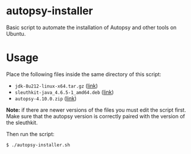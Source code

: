 # autopsy-installer
Basic script to automate the installation of Autopsy and other tools on Ubuntu.

# Usage
Place the following files inside the same directory of this script:
- `jdk-8u212-linux-x64.tar.gz` ([link](https://www.oracle.com/technetwork/java/javase/downloads/jdk8-downloads-2133151.html))
- `sleuthkit-java_4.6.5-1_amd64.deb` ([link](https://github.com/sleuthkit/sleuthkit/releases/download/sleuthkit-4.6.5/sleuthkit-java_4.6.5-1_amd64.deb))
- `autopsy-4.10.0.zip` ([link](https://github.com/sleuthkit/autopsy/releases/download/autopsy-4.10.0/autopsy-4.10.0.zip))

**Note:** if there are newer versions of the files you must edit the script first. Make sure that the autopsy version is correctly paired with the version of the sleuthkit.

Then run the script:
```bash
$ ./autopsy-installer.sh
```



